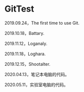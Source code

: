 # GitTest
2019.09.24，The first time to use Git.

2019.10.18，Battary.

2019.11.12，Loganaly.

2019.11.18，Loghara.

2019.12.15，Shootalter.

2020.04.13，笔记本电脑的代码。

2020.05.11，实验室电脑的代码。

